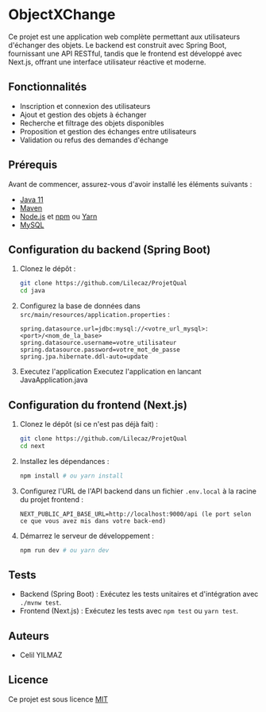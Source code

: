 # ObjectXChange

Ce projet est une application web complète permettant aux utilisateurs d'échanger des objets. Le backend est construit avec Spring Boot, fournissant une API RESTful, tandis que le frontend est développé avec Next.js, offrant une interface utilisateur réactive et moderne.

## Fonctionnalités

* Inscription et connexion des utilisateurs
* Ajout et gestion des objets à échanger
* Recherche et filtrage des objets disponibles
* Proposition et gestion des échanges entre utilisateurs
* Validation ou refus des demandes d'échange

## Prérequis

Avant de commencer, assurez-vous d'avoir installé les éléments suivants :
* [Java 11](https://www.oracle.com/java/technologies/javase-jdk11-downloads.html)
* [Maven](https://maven.apache.org/install.html)
* [Node.js](https://nodejs.org/) et [npm](https://www.npmjs.com/) ou [Yarn](https://yarnpkg.com/)
* [MySQL](https://dev.mysql.com/downloads/)

## Configuration du backend (Spring Boot)

1. Clonez le dépôt :
    ```bash
    git clone https://github.com/Lilecaz/ProjetQual
    cd java
    ```

2. Configurez la base de données dans `src/main/resources/application.properties` :
    ```properties
    spring.datasource.url=jdbc:mysql://<votre_url_mysql>:<port>/<nom_de_la_base>
    spring.datasource.username=votre_utilisateur
    spring.datasource.password=votre_mot_de_passe
    spring.jpa.hibernate.ddl-auto=update
    ```

3. Executez l'application 
    Executez l'application en lancant JavaApplication.java

## Configuration du frontend (Next.js)

1. Clonez le dépôt (si ce n'est pas déjà fait) :
    ```bash
    git clone https://github.com/Lilecaz/ProjetQual
    cd next
    ```

2. Installez les dépendances :
    ```bash
    npm install # ou yarn install
    ```

3. Configurez l'URL de l'API backend dans un fichier `.env.local` à la racine du projet frontend :
    ```plaintext
    NEXT_PUBLIC_API_BASE_URL=http://localhost:9000/api (le port selon ce que vous avez mis dans votre back-end)
    ```

4. Démarrez le serveur de développement :
    ```bash
    npm run dev # ou yarn dev
    ```

## Tests

* Backend (Spring Boot) : Exécutez les tests unitaires et d'intégration avec `./mvnw test`.
* Frontend (Next.js) : Exécutez les tests avec `npm test` ou `yarn test`.

## Auteurs

* Celil YILMAZ

## Licence

Ce projet est sous licence [MIT](LICENSE)